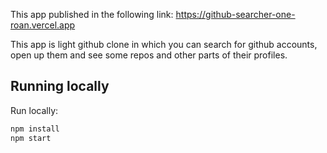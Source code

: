 This app published in the following link:
https://github-searcher-one-roan.vercel.app

This app is light github clone in which you can search for github accounts, open up them and see some repos and other parts of their profiles.

## Running locally

Run locally:

```sh
npm install
npm start
```

